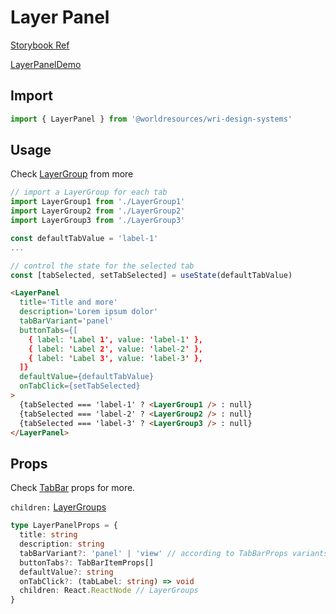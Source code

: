 # Layer Panel

[Storybook Ref](https://wri.github.io/wri-design-systems/?path=/docs/layers-layerpanel--docs)

[LayerPanelDemo](https://github.com/wri/wri-design-systems/blob/main/src/components/Layer/LayerPanel/LayerPanelDemo.tsx)

## Import

```js
import { LayerPanel } from '@worldresources/wri-design-systems'
```

## Usage

Check [LayerGroup](https://github.com/wri/wri-design-systems/tree/main/src/components/Layer/LayerGroup) from more

```js
// import a LayerGroup for each tab
import LayerGroup1 from './LayerGroup1'
import LayerGroup2 from './LayerGroup2'
import LayerGroup3 from './LayerGroup3'
```

```js
const defaultTabValue = 'label-1'
...

// control the state for the selected tab
const [tabSelected, setTabSelected] = useState(defaultTabValue)
```

```html
<LayerPanel
  title='Title and more'
  description='Lorem ipsum dolor'
  tabBarVariant='panel'
  buttonTabs={[
    { label: 'Label 1', value: 'label-1' },
    { label: 'Label 2', value: 'label-2' },
    { label: 'Label 3', value: 'label-3' },
  ]}
  defaultValue={defaultTabValue}
  onTabClick={setTabSelected}
>
  {tabSelected === 'label-1' ? <LayerGroup1 /> : null}
  {tabSelected === 'label-2' ? <LayerGroup2 /> : null}
  {tabSelected === 'label-3' ? <LayerGroup3 /> : null}
</LayerPanel>
```

## Props

Check [TabBar](https://github.com/wri/wri-design-systems/tree/main/src/components/TabBar) props for more.

`children:` [LayerGroups](https://github.com/wri/wri-design-systems/tree/main/src/components/Layer/LayerGroup)

```ts
type LayerPanelProps = {
  title: string
  description: string
  tabBarVariant?: 'panel' | 'view' // according to TabBarProps variants
  buttonTabs?: TabBarItemProps[]
  defaultValue?: string
  onTabClick?: (tabLabel: string) => void
  children: React.ReactNode // LayerGroups
}
```
